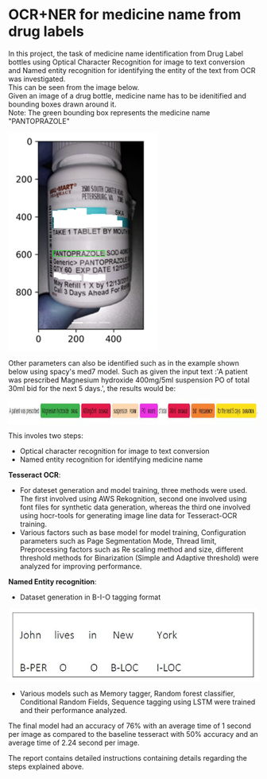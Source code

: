 # OCR+NER for medicine name from drug labels

In this project, the task of medicine name identification from Drug Label bottles using Optical Character Recognition for image to text conversion and Named entity recognition for identifying the entity of the text from OCR was investigated.  
This can be seen from the image below.   
Given an image of a drug bottle, medicine name has to be idenitified and bounding boxes drawn around it.   
Note: The green bounding box represents the medicine name "PANTOPRAZOLE"

<img align="center" width = 300 src="images/boundingbox.png">

Other parameters can also be identified such as in the example shown below using spacy's med7 model. Such as given the input text :'A patient was prescribed Magnesium hydroxide 400mg/5ml suspension PO of total 30ml  bid for the next 5 days.', the results would be:  

<img align="center" width = 800 height = 50 src="images/NER_med7.JPG">


This involes two steps:  
* Optical character recognition for image to text conversion
* Named entity recognition for identifying medicine name


__Tesseract OCR__:  
* For dateset generation and model training, three methods were used. The first involved using AWS Rekognition, second one involved using font files for synthetic data generation, whereas the third one involved using hocr-tools for generating image line data for Tesseract-OCR training.  
* Various factors such as base model for model training, Configuration parameters such as Page Segmentation Mode, Thread limit, Preprocessing factors such as Re scaling method and size, different threshold methods for Binarization (Simple and Adaptive threshold) were analyzed for improving performance.  

__Named Entity recognition__:  
* Dataset generation in B-I-O tagging format

<img align="center" width = 600 src="images/BIO.JPG">

* Various models such as Memory tagger, Random forest classifier, Conditional Random Fields, Sequence tagging using LSTM were trained and their performance analyzed.

The final model had an accuracy of 76% with an average time of 1 second per image as compared to the baseline tesseract with 50% accuracy and an average time of 2.24 second per image.  

The report contains detailed instructions containing details regarding the steps explained above.

 
